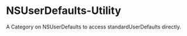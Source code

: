 NSUserDefaults-Utility
======================

A Category on NSUserDefaults to access standardUserDefaults directly.  
